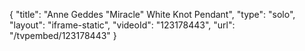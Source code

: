 {
    "title": "Anne Geddes \"Miracle\" White Knot Pendant",
    "type": "solo",
    "layout": "iframe-static",
    "videoId": "123178443",
    "url": "\/tvpembed\/123178443"
}